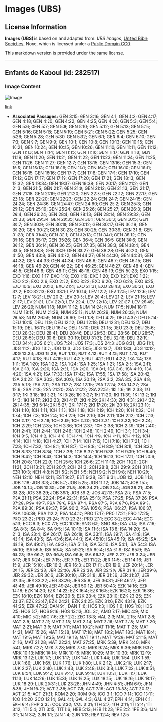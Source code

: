 # Images (UBS)

## License Information

**Images (UBS)** is based on and adapted from: _UBS Images_, [United Bible Societies](https://unitedbiblesocieties.org/), None, which is licensed under a [Public Domain CC0](https://creativecommons.org/public-domain/cc0/).

This markdown version is provided under the same license.



--------------------------------

## Enfants de Kaboul (id: 282517)

### Image Content

![Image](https://cdn.aquifer.bible/aquifer-content/resources/Media/WEB-0129_children_of_kabul.jpg)

[link](https://cdn.aquifer.bible/aquifer-content/resources/Media/WEB-0129_children_of_kabul.jpg)

* **Associated Passages:** GEN 3:15; GEN 3:16; GEN 4:1; GEN 4:2; GEN 4:17; GEN 4:18; GEN 4:20; GEN 4:22; GEN 4:25; GEN 4:26; GEN 5:3; GEN 5:4; GEN 5:6; GEN 5:7; GEN 5:9; GEN 5:10; GEN 5:12; GEN 5:13; GEN 5:15; GEN 5:16; GEN 5:18; GEN 5:19; GEN 5:21; GEN 5:22; GEN 5:25; GEN 5:26; GEN 5:28; GEN 5:30; GEN 5:32; GEN 6:1; GEN 6:4; GEN 6:10; GEN 7:3; GEN 9:7; GEN 9:9; GEN 10:1; GEN 10:8; GEN 10:13; GEN 10:15; GEN 10:21; GEN 10:24; GEN 10:25; GEN 10:26; GEN 11:10; GEN 11:11; GEN 11:12; GEN 11:13; GEN 11:14; GEN 11:15; GEN 11:16; GEN 11:17; GEN 11:18; GEN 11:19; GEN 11:20; GEN 11:21; GEN 11:22; GEN 11:23; GEN 11:24; GEN 11:25; GEN 11:26; GEN 11:27; GEN 12:7; GEN 13:15; GEN 13:16; GEN 15:3; GEN 15:5; GEN 15:13; GEN 15:18; GEN 16:1; GEN 16:2; GEN 16:10; GEN 16:11; GEN 16:15; GEN 16:16; GEN 17:7; GEN 17:8; GEN 17:9; GEN 17:10; GEN 17:12; GEN 17:17; GEN 17:19; GEN 17:20; GEN 17:21; GEN 18:13; GEN 19:32; GEN 19:34; GEN 19:37; GEN 19:38; GEN 20:17; GEN 21:2; GEN 21:3; GEN 21:5; GEN 21:7; GEN 21:9; GEN 21:12; GEN 21:13; GEN 21:17; GEN 21:18; GEN 21:19; GEN 21:20; GEN 22:3; GEN 22:12; GEN 22:17; GEN 22:18; GEN 22:20; GEN 22:23; GEN 22:24; GEN 24:7; GEN 24:15; GEN 24:24; GEN 24:36; GEN 24:47; GEN 24:60; GEN 25:2; GEN 25:3; GEN 25:12; GEN 25:19; GEN 25:24; GEN 25:26; GEN 25:27; GEN 26:3; GEN 26:4; GEN 26:24; GEN 28:4; GEN 28:13; GEN 28:14; GEN 29:32; GEN 29:33; GEN 29:34; GEN 29:35; GEN 30:1; GEN 30:3; GEN 30:5; GEN 30:7; GEN 30:9; GEN 30:10; GEN 30:12; GEN 30:17; GEN 30:19; GEN 30:20; GEN 30:21; GEN 30:23; GEN 30:25; GEN 30:39; GEN 31:8; GEN 31:28; GEN 31:43; GEN 32:1; GEN 32:13; GEN 34:1; GEN 35:12; GEN 35:16; GEN 35:17; GEN 35:26; GEN 36:4; GEN 36:5; GEN 36:6; GEN 36:12; GEN 36:14; GEN 36:25; GEN 37:35; GEN 38:3; GEN 38:4; GEN 38:5; GEN 38:8; GEN 38:9; GEN 38:27; GEN 38:28; GEN 40:20; GEN 41:50; GEN 43:8; GEN 44:22; GEN 44:27; GEN 44:30; GEN 44:31; GEN 44:32; GEN 44:33; GEN 44:34; GEN 46:6; GEN 46:7; GEN 46:15; GEN 46:18; GEN 46:20; GEN 46:22; GEN 46:25; GEN 46:27; GEN 48:4; GEN 48:5; GEN 48:6; GEN 48:11; GEN 48:16; GEN 48:19; GEN 50:23; EXO 1:15; EXO 1:16; EXO 1:17; EXO 1:18; EXO 1:19; EXO 1:20; EXO 1:21; EXO 1:22; EXO 2:2; EXO 2:6; EXO 2:22; EXO 3:22; EXO 6:20; EXO 6:23; EXO 6:25; EXO 10:9; EXO 20:10; EXO 21:4; EXO 21:31; EXO 28:43; EXO 30:21; EXO 32:2; EXO 32:13; EXO 33:1; LEV 10:14; LEV 12:2; LEV 12:5; LEV 12:6; LEV 12:7; LEV 18:21; LEV 20:2; LEV 20:3; LEV 20:4; LEV 21:2; LEV 21:15; LEV 21:17; LEV 21:21; LEV 22:3; LEV 22:4; LEV 22:13; LEV 22:27; LEV 25:45; LEV 26:29; NUM 1:18; NUM 11:12; NUM 14:24; NUM 17:5; NUM 18:11; NUM 18:19; NUM 21:29; NUM 25:13; NUM 26:29; NUM 26:33; NUM 26:58; NUM 26:59; NUM 26:60; DEU 1:8; DEU 4:25; DEU 4:37; DEU 5:14; DEU 10:15; DEU 11:9; DEU 12:12; DEU 12:18; DEU 12:31; DEU 13:7; DEU 15:19; DEU 16:11; DEU 16:14; DEU 18:10; DEU 21:15; DEU 23:9; DEU 25:6; DEU 28:32; DEU 28:41; DEU 28:46; DEU 28:53; DEU 28:56; DEU 28:57; DEU 28:59; DEU 30:6; DEU 30:19; DEU 31:21; DEU 32:18; DEU 32:19; DEU 34:4; JOS 6:21; JOS 7:24; JOS 17:3; JOS 24:3; JDG 8:31; JDG 11:1; JDG 11:2; JDG 13:2; JDG 13:3; JDG 13:5; JDG 13:7; JDG 13:8; JDG 13:12; JDG 13:24; JDG 18:29; RUT 1:12; RUT 4:12; RUT 4:13; RUT 4:15; RUT 4:17; RUT 4:18; RUT 4:19; RUT 4:20; RUT 4:21; RUT 4:22; 1SA 1:4; 1SA 1:11; 1SA 1:20; 1SA 1:22; 1SA 1:24; 1SA 1:25; 1SA 1:27; 1SA 2:5; 1SA 2:11; 1SA 2:18; 1SA 2:20; 1SA 2:21; 1SA 2:26; 1SA 3:1; 1SA 3:8; 1SA 4:19; 1SA 4:20; 1SA 4:21; 1SA 17:33; 1SA 17:42; 1SA 17:55; 1SA 17:58; 1SA 20:42; 1SA 24:22; 1SA 30:3; 1SA 30:6; 1SA 30:19; 2SA 3:2; 2SA 3:5; 2SA 4:8; 2SA 5:13; 2SA 7:12; 2SA 11:27; 2SA 12:15; 2SA 12:24; 2SA 14:27; 2SA 19:6; 2SA 21:8; 2SA 21:20; 2SA 21:22; 2SA 22:51; 1KI 1:6; 1KI 2:33; 1KI 3:17; 1KI 3:18; 1KI 3:21; 1KI 3:26; 1KI 3:27; 1KI 11:20; 1KI 11:39; 1KI 13:2; 1KI 14:3; 1KI 14:17; 2KI 2:23; 2KI 4:17; 2KI 4:29; 2KI 4:30; 2KI 4:31; 2KI 4:32; 2KI 4:35; 2KI 5:14; 2KI 5:27; 2KI 17:17; 2KI 17:20; 2KI 20:18; 2KI 23:10; 1CH 1:10; 1CH 1:11; 1CH 1:13; 1CH 1:18; 1CH 1:19; 1CH 1:20; 1CH 1:32; 1CH 1:34; 1CH 2:3; 1CH 2:4; 1CH 2:9; 1CH 2:10; 1CH 2:11; 1CH 2:12; 1CH 2:13; 1CH 2:17; 1CH 2:18; 1CH 2:19; 1CH 2:20; 1CH 2:21; 1CH 2:22; 1CH 2:24; 1CH 2:29; 1CH 2:35; 1CH 2:36; 1CH 2:37; 1CH 2:38; 1CH 2:39; 1CH 2:40; 1CH 2:41; 1CH 2:44; 1CH 2:46; 1CH 2:48; 1CH 2:49; 1CH 3:1; 1CH 3:4; 1CH 3:5; 1CH 4:2; 1CH 4:6; 1CH 4:8; 1CH 4:9; 1CH 4:11; 1CH 4:12; 1CH 4:14; 1CH 4:18; 1CH 4:27; 1CH 7:14; 1CH 7:16; 1CH 7:18; 1CH 7:21; 1CH 7:23; 1CH 7:32; 1CH 8:1; 1CH 8:7; 1CH 8:8; 1CH 8:9; 1CH 8:11; 1CH 8:32; 1CH 8:33; 1CH 8:34; 1CH 8:36; 1CH 8:37; 1CH 9:38; 1CH 9:39; 1CH 9:40; 1CH 9:42; 1CH 9:43; 1CH 14:3; 1CH 14:4; 1CH 16:13; 1CH 17:11; 1CH 20:6; 1CH 20:8; 1CH 22:9; 1CH 25:5; 1CH 26:6; 2CH 11:19; 2CH 11:20; 2CH 11:21; 2CH 13:21; 2CH 20:7; 2CH 24:3; 2CH 28:8; 2CH 29:9; 2CH 31:18; EZR 10:3; NEH 4:8; NEH 5:2; NEH 5:5; NEH 9:2; NEH 9:8; NEH 10:29; NEH 12:10; NEH 12:11; EST 9:27; EST 9:28; EST 9:31; JOB 1:2; JOB 1:13; JOB 1:18; JOB 3:3; JOB 5:7; JOB 5:25; JOB 11:12; JOB 14:1; JOB 15:7; JOB 15:14; JOB 15:35; JOB 21:8; JOB 24:21; JOB 25:4; JOB 38:21; JOB 38:28; JOB 38:29; JOB 39:1; JOB 39:2; JOB 42:13; PSA 2:7; PSA 7:15; PSA 21:11; PSA 22:24; PSA 22:31; PSA 25:13; PSA 37:25; PSA 37:26; PSA 37:28; PSA 48:7; PSA 78:6; PSA 87:4; PSA 87:5; PSA 87:6; PSA 89:5; PSA 89:30; PSA 89:37; PSA 90:2; PSA 105:6; PSA 106:27; PSA 106:37; PSA 106:38; PSA 112:2; PSA 144:12; PRO 17:17; PRO 17:21; PRO 17:25; PRO 23:22; PRO 23:24; PRO 23:25; PRO 27:1; ECC 3:2; ECC 4:14; ECC 5:13; ECC 6:3; ECC 7:1; ECC 10:16; SNG 6:9; SNG 8:5; ISA 7:14; ISA 7:16; ISA 8:3; ISA 8:4; ISA 9:5; ISA 10:19; ISA 11:6; ISA 13:8; ISA 14:20; ISA 21:3; ISA 23:4; ISA 26:17; ISA 26:18; ISA 33:11; ISA 39:7; ISA 41:8; ISA 42:14; ISA 43:5; ISA 43:6; ISA 44:3; ISA 45:10; ISA 45:19; ISA 45:25; ISA 48:19; ISA 49:21; ISA 49:22; ISA 51:18; ISA 53:10; ISA 54:1; ISA 54:3; ISA 55:10; ISA 56:5; ISA 59:4; ISA 59:21; ISA 60:4; ISA 61:9; ISA 65:9; ISA 65:23; ISA 66:7; ISA 66:8; ISA 66:9; ISA 66:22; JER 2:27; JER 3:24; JER 5:17; JER 6:24; JER 7:15; JER 7:31; JER 11:22; JER 14:5; JER 14:16; JER 15:9; JER 15:10; JER 16:2; JER 16:3; JER 17:11; JER 19:9; JER 20:14; JER 20:15; JER 22:23; JER 22:26; JER 22:28; JER 22:30; JER 23:8; JER 29:6; JER 29:32; JER 30:6; JER 30:10; JER 31:8; JER 31:36; JER 31:37; JER 32:35; JER 33:22; JER 33:26; JER 35:8; JER 36:31; JER 46:27; JER 48:46; JER 49:10; JER 49:24; JER 50:12; JER 50:43; EZK 14:16; EZK 14:18; EZK 14:20; EZK 14:22; EZK 16:4; EZK 16:5; EZK 16:20; EZK 16:36; EZK 18:10; EZK 18:14; EZK 20:5; EZK 23:4; EZK 23:10; EZK 23:25; EZK 23:37; EZK 23:47; EZK 24:21; EZK 24:25; EZK 31:6; EZK 43:19; EZK 44:25; EZK 47:22; DAN 9:1; DAN 11:6; HOS 1:3; HOS 1:6; HOS 1:8; HOS 2:5; HOS 5:7; HOS 9:16; HOS 13:13; JOL 3:1; AMO 7:17; MIC 4:9; MIC 4:10; MIC 5:2; MIC 7:6; ZEP 2:2; ZEC 13:3; MAL 2:3; MAL 2:15; MAT 2:8; MAT 2:9; MAT 2:11; MAT 2:13; MAT 2:14; MAT 2:16; MAT 2:18; MAT 2:20; MAT 2:21; MAT 3:9; MAT 7:11; MAT 10:21; MAT 11:16; MAT 11:25; MAT 14:21; MAT 15:26; MAT 15:38; MAT 17:18; MAT 18:2; MAT 18:3; MAT 18:4; MAT 18:5; MAT 18:25; MAT 19:13; MAT 19:14; MAT 19:29; MAT 21:15; MAT 21:16; MAT 21:28; MAT 22:24; MAT 27:25; MRK 5:39; MRK 5:40; MRK 5:41; MRK 7:27; MRK 7:28; MRK 7:30; MRK 9:24; MRK 9:36; MRK 9:37; MRK 10:13; MRK 10:14; MRK 10:15; MRK 10:29; MRK 10:30; MRK 12:19; MRK 13:12; LUK 1:7; LUK 1:17; LUK 1:41; LUK 1:44; LUK 1:54; LUK 1:59; LUK 1:66; LUK 1:69; LUK 1:76; LUK 1:80; LUK 2:12; LUK 2:16; LUK 2:17; LUK 2:27; LUK 2:40; LUK 2:43; LUK 2:48; LUK 3:8; LUK 7:32; LUK 8:51; LUK 8:54; LUK 9:42; LUK 9:47; LUK 9:48; LUK 10:21; LUK 11:7; LUK 11:13; LUK 14:26; LUK 15:31; LUK 16:25; LUK 18:15; LUK 18:16; LUK 18:17; LUK 18:29; LUK 20:31; LUK 23:28; JHN 4:49; JHN 4:51; JHN 6:9; JHN 8:39; JHN 16:21; ACT 2:39; ACT 7:5; ACT 7:19; ACT 13:33; ACT 20:12; ACT 21:5; ACT 21:21; ROM 2:20; ROM 9:8; 1CO 3:1; 1CO 7:14; 1CO 13:11; 1CO 14:20; 2CO 12:14; GAL 4:1; GAL 4:3; GAL 4:27; EPH 4:14; EPH 6:1; EPH 6:4; PHP 2:22; COL 3:20; COL 3:21; 1TH 2:7; 1TH 2:11; 1TI 3:4; 1TI 3:12; 1TI 5:4; 2TI 3:15; TIT 1:6; HEB 5:13; HEB 11:23; 1PE 2:2; 1PE 3:6; 1JN 3:1; 1JN 3:2; 2JN 1:1; 2JN 1:4; 2JN 1:13; REV 12:4; REV 12:5

